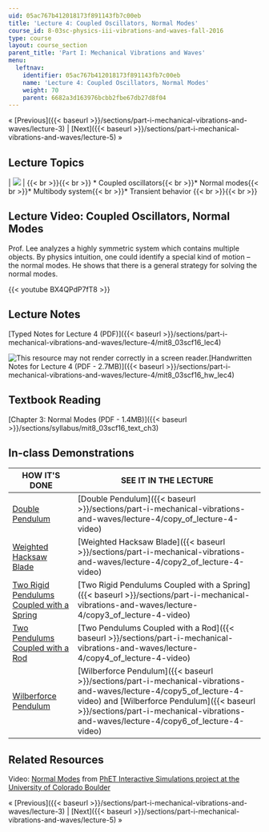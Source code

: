 ```yaml
---
uid: 05ac767b412018173f891143fb7c00eb
title: 'Lecture 4: Coupled Oscillators, Normal Modes'
course_id: 8-03sc-physics-iii-vibrations-and-waves-fall-2016
type: course
layout: course_section
parent_title: 'Part I: Mechanical Vibrations and Waves'
menu:
  leftnav:
    identifier: 05ac767b412018173f891143fb7c00eb
    name: 'Lecture 4: Coupled Oscillators, Normal Modes'
    weight: 70
    parent: 6682a3d163976bcbb2fbe67db27d8f04
---
```


« [Previous]({{< baseurl >}}/sections/part-i-mechanical-vibrations-and-waves/lecture-3) | [Next]({{< baseurl >}}/sections/part-i-mechanical-vibrations-and-waves/lecture-5) »

Lecture Topics
--------------

| ![](https://open-learning-course-data-production.s3.amazonaws.com/8-03sc-physics-iii-vibrations-and-waves-fall-2016/241d43da46e6ba876f18f5d9f1574018_L4.jpg) |  {{< br >}}{{< br >}} *   Coupled oscillators{{< br >}}*   Normal modes{{< br >}}*   Multibody system{{< br >}}*   Transient behavior {{< br >}}{{< br >}}  

Lecture Video: Coupled Oscillators, Normal Modes
------------------------------------------------

Prof. Lee analyzes a highly symmetric system which contains multiple objects. By physics intuition, one could identify a special kind of motion – the normal modes. He shows that there is a general strategy for solving the normal modes.

{{< youtube BX4QPdP7fT8 >}}

Lecture Notes
-------------

[Typed Notes for Lecture 4 (PDF)]({{< baseurl >}}/sections/part-i-mechanical-vibrations-and-waves/lecture-4/mit8_03scf16_lec4)

![This resource may not render correctly in a screen reader.](/images/inacessible.gif)[Handwritten Notes for Lecture 4 (PDF - 2.7MB)]({{< baseurl >}}/sections/part-i-mechanical-vibrations-and-waves/lecture-4/mit8_03scf16_hw_lec4)

Textbook Reading
----------------

[Chapter 3: Normal Modes (PDF - 1.4MB)]({{< baseurl >}}/sections/syllabus/mit8_03scf16_text_ch3) 

In-class Demonstrations
-----------------------

| HOW IT'S DONE | SEE IT IN THE LECTURE |
| --- | --- |
| [Double Pendulum](http://tsgphysics.mit.edu/front/?page=demo.php&letnum=C%2069&show=0) | [Double Pendulum]({{< baseurl >}}/sections/part-i-mechanical-vibrations-and-waves/lecture-4/copy_of_lecture-4-video) |
| [Weighted Hacksaw Blade](http://tsgphysics.mit.edu/front/?page=demo.php&letnum=C%2021&show=0) | [Weighted Hacksaw Blade]({{< baseurl >}}/sections/part-i-mechanical-vibrations-and-waves/lecture-4/copy2_of_lecture-4-video) |
| [Two Rigid Pendulums Coupled with a Spring](http://tsgphysics.mit.edu/front/?page=demo.php&letnum=C%2019&show=0) | [Two Rigid Pendulums Coupled with a Spring]({{< baseurl >}}/sections/part-i-mechanical-vibrations-and-waves/lecture-4/copy3_of_lecture-4-video) |
| [Two Pendulums Coupled with a Rod](http://tsgphysics.mit.edu/front/?page=demo.php&letnum=C%2018&show=0) | [Two Pendulums Coupled with a Rod]({{< baseurl >}}/sections/part-i-mechanical-vibrations-and-waves/lecture-4/copy4_of_lecture-4-video) |
| [Wilberforce Pendulum](http://tsgphysics.mit.edu/front/?page=demo.php&letnum=C%2022&show=0) | [Wilberforce Pendulum]({{< baseurl >}}/sections/part-i-mechanical-vibrations-and-waves/lecture-4/copy5_of_lecture-4-video) and [Wilberforce Pendulum]({{< baseurl >}}/sections/part-i-mechanical-vibrations-and-waves/lecture-4/copy6_of_lecture-4-video) 

Related Resources
-----------------

Video: [Normal Modes](https://phet.colorado.edu/en/simulation/normal-modes) from [PhET Interactive Simulations project at the University of Colorado Boulder](https://phet.colorado.edu/)

« [Previous]({{< baseurl >}}/sections/part-i-mechanical-vibrations-and-waves/lecture-3) | [Next]({{< baseurl >}}/sections/part-i-mechanical-vibrations-and-waves/lecture-5) »